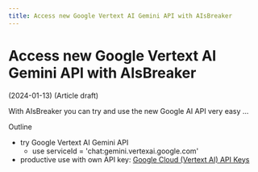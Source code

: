 ```yaml
---
title: Access new Google Vertext AI Gemini API with AIsBreaker
---
```


# Access new Google Vertext AI Gemini API with AIsBreaker
(2024-01-13) (Article draft)

With AIsBreaker you can try and use the new Google AI API very easy ...

Outline
- try Google Vertext AI Gemini API
  - use serviceId = 'chat:gemini.vertexai.google.com'
- productive use with own API key: [Google Cloud (Vertext AI) API Keys](/docs/ai-service-details/google-cloud-api-keys.md)
